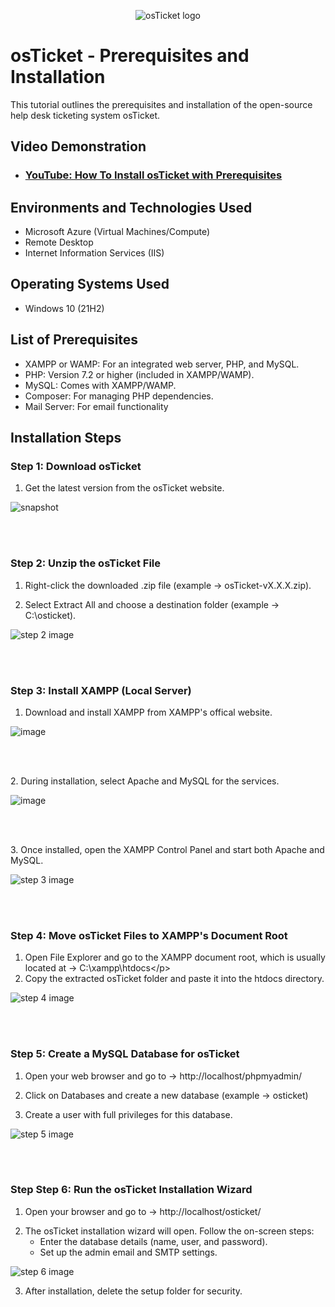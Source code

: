 <p align="center">
<img src="https://i.imgur.com/Clzj7Xs.png" alt="osTicket logo"/>
</p>

<h1>osTicket - Prerequisites and Installation</h1>
This tutorial outlines the prerequisites and installation of the open-source help desk ticketing system osTicket.<br />


<h2>Video Demonstration</h2>

- ### [YouTube: How To Install osTicket with Prerequisites](https://www.youtube.com/watch?v=8bkXbgbJEGk&t=179s)
<h2>Environments and Technologies Used</h2>

- Microsoft Azure (Virtual Machines/Compute)
- Remote Desktop
- Internet Information Services (IIS)

<h2>Operating Systems Used </h2>

- Windows 10</b> (21H2)

<h2>List of Prerequisites</h2>

- XAMPP or WAMP: For an integrated web server, PHP, and MySQL.
- PHP: Version 7.2 or higher (included in XAMPP/WAMP).
- MySQL: Comes with XAMPP/WAMP.
- Composer: For managing PHP dependencies.
- Mail Server: For email functionality 

<h2>Installation Steps</h2>
<p>
<h3>Step 1: Download osTicket</h3>

1. Get the latest version from the osTicket website.
  
![snapshot](https://github.com/user-attachments/assets/da8ba679-06cb-49a5-8a2d-f289cf5ab521)

>
<p> 
<br />
<br />
<p>
<h3>Step 2: Unzip the osTicket File</h3>

1. Right-click the downloaded .zip file (example -> osTicket-vX.X.X.zip).</p>
2. Select Extract All and choose a destination folder (example -> C:\osticket).</p>
   
  
![step 2 image](https://github.com/user-attachments/assets/97f1a53f-809c-401c-b52b-92044fc21670)


>
<p> 
<br />
<br /> 
<p>
<h3>Step 3: Install XAMPP (Local Server)</h3>

1. Download and install XAMPP from XAMPP's offical website.</p>

![image](https://github.com/user-attachments/assets/c0e7131d-3ef3-4886-8162-5ddb811c3ad8)

<br />
<br />
<p>
2. During installation, select Apache and MySQL for the services.</p>

![image](https://github.com/user-attachments/assets/a63da156-0eb7-49d7-8cd2-f05234c2c37c)

<br />
<br />
<p>
3. Once installed, open the XAMPP Control Panel and start both Apache and MySQL.</p>

![step 3 image](https://github.com/user-attachments/assets/7d3b87f6-9eb0-4b74-9676-f43da7c738af)

>
<p> 
<br />
<br /> 
<p>
<h3>Step 4: Move osTicket Files to XAMPP's Document Root</h3>
  
1. Open File Explorer and go to the XAMPP document root, which is usually located at -> C:\xampp\htdocs\</p>
2. Copy the extracted osTicket folder and paste it into the htdocs directory.</p>
  
![step 4 image](https://github.com/user-attachments/assets/3126b1a9-7e13-446f-b4bf-53c815ad7999)

>
<p> 
<br />
<br /> 
<p>
<h3>Step 5: Create a MySQL Database for osTicket</h3>
  
1. Open your web browser and go to -> http://localhost/phpmyadmin/</p>
2. Click on Databases and create a new database (example -> osticket)</p>
3. Create a user with full privileges for this database.
  
![step 5 image](https://github.com/user-attachments/assets/d16be413-cdde-4407-b788-f7bafe9ab59c)

>
<p> 
<br />
<br /> 
<p>
<h3>Step Step 6: Run the osTicket Installation Wizard</h3>

1. Open your browser and go to -> http://localhost/osticket/</p>
2. The osTicket installation wizard will open. Follow the on-screen steps:
   - Enter the database details (name, user, and password).
   - Set up the admin email and SMTP settings.</p>

![step 6 image](https://github.com/user-attachments/assets/1f52f139-247d-4d1f-aef7-f3d5340a583c)

3. After installation, delete the setup folder for security.     
       
